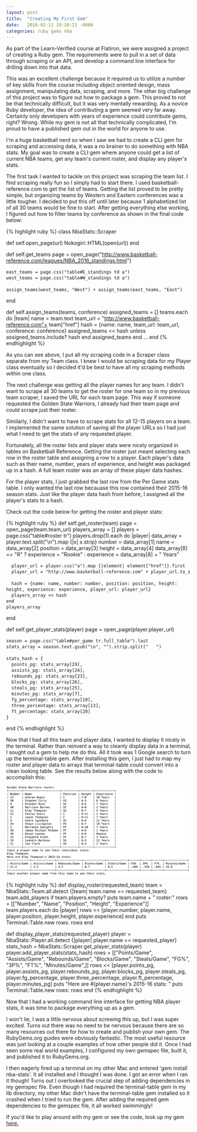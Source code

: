 ```yaml
---
layout: post
title:  "Creating My First Gem"
date:   2016-02-11 19:20:21 -0800
categories: ruby gems nba
---
```

As part of the Learn-Verified course at Flatiron, we were assigned a project of creating a Ruby gem. The requirements were to pull in a set of data through scraping or an API, and develop a command line interface for drilling down into that data.

This was an excellent challenge because it required us to utilize a number of key skills from the course including object oriented design, mass assignment, manipulating data, scraping, and more. The other big challenge of this project was to figure out how to package a gem. This proved to not be that technically difficult, but it was very mentally rewarding. As a novice Ruby developer, the idea of contributing a gem seemed very far away. Certainly only developers with years of experience could contribute gems, right? Wrong. While my gem is not all that technically complicated, I'm proud to have a published gem out in the world for anyone to use.

I'm a huge basketball nerd so when I saw we had to create a CLI gem for scraping and accessing data, it was a no brainer to do something with NBA stats. My goal was to create a CLI gem where anyone could get a list of current NBA teams, get any team's current roster, and display any player's stats.

The first task I wanted to tackle on this project was scraping the team list. I find scraping really fun so I simply had to start there. I used basketball-reference.com to get the list of teams. Getting the list proved to be pretty simple, but organizing teams by Western and Eastern conferences was a little tougher. I decided to put this off until later because 1 alphabetized list of all 30 teams would be fine to start. After getting everything else working, I figured out how to filter teams by conference as shown in the final code below:

{% highlight ruby %}
class NbaStats::Scraper

  def self.open_page(url)
    Nokogiri::HTML(open(url))
  end

  def self.get_teams
    page = open_page("http://www.basketball-reference.com/leagues/NBA_2016_standings.html")

    east_teams = page.css("table#E_standings td a")
    west_teams = page.css("table#W_standings td a")

    assign_teams(west_teams, "West") + assign_teams(east_teams, "East")
  end

  def self.assign_teams(teams, conference)
    assigned_teams = []
    teams.each do |team|
      name = team.text
      team_url = "http://www.basketball-reference.com"+ team["href"]
      hash = {name: name, team_url: team_url, conference: conference}
      assigned_teams << hash unless assigned_teams.include? hash
    end
    assigned_teams
  end
...
end
{% endhighlight %}

As you can see above, I put all my scraping code in a Scraper class separate from my Team class. I knew I would be scraping data for my Player class eventually so I decided it'd be best to have all my scraping methods within one class.

The next challenge was getting all the player names for any team. I didn't want to scrape all 30 teams to get the roster for one team so in my previous team scraper, I saved the URL for each team page. This way if someone requested the Golden State Warriors, I already had their team page and could scrape just their roster.

Similarly, I didn't want to have to scrape stats for all 12-15 players on a team. I implemented the same solution of saving all the player URLs so I had just what I need to get the stats of any requested player.

Fortunately, all the roster lists and player stats were nicely organized in tables on Basketball Reference. Getting the roster just meant selecting each row in the roster table and assigning a row to a player. Each player's data such as their name, number, years of experience, and height was packaged up in a hash. A full team roster was an array of these player data hashes.

For the player stats, I just grabbed the last row from the Per Game stats table. I only wanted the last row becauase this row contained their 2015-16 season stats. Just like the player data hash from before, I assigned all the player's stats to a hash.

Check out the code below for getting the roster and player stats:

{% highlight ruby %}
  def self.get_roster(team)
    page = open_page(team.team_url)
    players_array = []
    players = page.css("table#roster tr")
    players.drop(1).each do |player|
      data_array = player.text.split("\n").map {|x| x.strip}
      number = data_array[1]
      name = data_array[2]
      position = data_array[3]
      height = data_array[4]
      data_array[8] == "R" ? experience = "Rookie" : experience = data_array[8] + " Years"

      player_url = player.css("a").map {|element| element["href"]}.first
      player_url = "http://www.basketball-reference.com" + player_url.to_s

      hash = {name: name, number: number, position: position, height: height, experience: experience, player_url: player_url}
      players_array << hash
    end
    players_array
  end

  def self.get_player_stats(player)
    page = open_page(player.player_url)

    season = page.css("table#per_game tr.full_table").last
    stats_array = season.text.gsub("\n", "").strip.split("   ")

    stats_hash = {
      points_pg: stats_array[29], 
      assists_pg: stats_array[24], 
      rebounds_pg: stats_array[23], 
      blocks_pg: stats_array[26], 
      steals_pg: stats_array[25], 
      minutes_pg: stats_array[7], 
      fg_percentage: stats_array[10], 
      three_percentage: stats_array[13], 
      ft_percentage: stats_array[20]
    }
  end
{% endhighlight %}

Now that I had all this team and player data, I wanted to display it nicely in the terminal. Rather than reinvent a way to cleanly display data in a terminal, I sought out a gem to help me do this. All it took was 1 Google search to turn up the terminal-table gem. After installing this gem, I just had to map my roster and player data to arrays that terminal-table could convert into a clean looking table. See the results below along with the code to accomplish this:

![Terminal Screenshot](/assets/nba-stats-terminal.png)

{% highlight ruby %}
  def display_roster(requested_team)
    team = NbaStats::Team.all.detect {|team| team.name == requested_team}
    team.add_players if team.players.empty?
    puts team.name + " roster:"
    rows = [["Number", "Name", "Position", "Height", "Experience"]]
    team.players.each do |player|
      rows << [player.number, player.name, player.position, player.height, player.experience]
    end
    puts Terminal::Table.new rows: rows
  end

  def display_player_stats(requested_player)
    player = NbaStats::Player.all.detect {|player| player.name == requested_player}
    stats_hash = NbaStats::Scraper.get_player_stats(player)
    player.add_player_stats(stats_hash)
    rows = [["Points/Game", "Assists/Game", "Rebounds/Game", "Blocks/Game", "Steals/Game", "FG%", "3P%", "FT%", "Minutes/Game",]]
    rows << [player.points_pg, player.assists_pg, player.rebounds_pg, player.blocks_pg, player.steals_pg, player.fg_percentage, player.three_percentage, player.ft_percentage, player.minutes_pg]
    puts "Here are #{player.name}'s 2015-16 stats: "
    puts Terminal::Table.new rows: rows
  end
{% endhighlight %}


Now that I had a working command line interface for getting NBA player stats, it was time to package everything up as a gem.

I won't lie, I was a little nervous about screwing this up, but I was super excited. Turns out there was no need to be nervous because there are so many resources out there for how to create and publish your own gem. The RubyGems.org guides were obviously fantastic. The most useful resource was just looking at a couple examples of how other people did it. Once I had seen some real world examples, I configured my own gemspec file, built it, and published it to RubyGems.org.

I then eagerly fired up a terminal on my other Mac and entered 'gem install nba-stats'. It all installed and I thought I was done. I got an error when I ran it though! Turns out I overlooked the crucial step of adding dependencies in my gemspec file. Even though I had required the terminal-table gem in my lib directory, my other Mac didn't have the terminal-table gem installed so it crashed when I tried to run the gem. After adding the required gem dependencies to the gemspec file, it all worked swimmingly!

If you'd like to play around with my gem or see the code, look up my gem <a href="https://rubygems.org/gems/nba-stats">here.</a>
